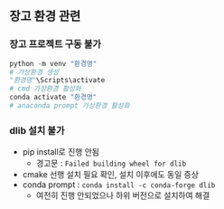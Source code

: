 ## 장고 환경 관련
### 장고 프로젝트 구동 불가
```py
python -m venv "환경명"
# 가상환경 생성
"환경명"\Scripts\activate
# cmd 가상환경 활성화
conda activate "환경명"
# anaconda prompt 가상환경 활성화
```
### dlib 설치 불가
- pip install로 진행 안됨
  - 경고문 : `Failed building wheel for dlib`
- cmake 선행 설치 필요 확인, 설치 이후에도 동일 증상
- conda prompt : `conda install -c conda-forge dlib`
  - 여전히 진행 안되었으나 하위 버전으로 설치하여 해결

